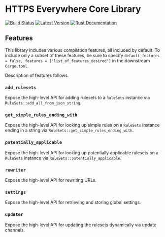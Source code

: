 # HTTPS Everywhere Core Library

[![Build Status](https://api.travis-ci.org/efforg/https-everywhere-lib-core.svg?branch=master)](https://travis-ci.org/efforg/https-everywhere-lib-core)
[![Latest Version](https://img.shields.io/crates/v/https-everywhere-lib-core.svg)](https://crates.io/crates/https-everywhere-lib-core)
[![Rust Documentation](https://img.shields.io/badge/api-rustdoc-blue.svg)](https://docs.rs/https-everywhere-lib-core)

## Features

This library includes various compilation features, all included by default.  To include only a subset of these features, be sure to specify `default_features = false, features = ["list_of_features_desired"]` in the downstream `Cargo.toml`.

Description of features follows.

### `add_rulesets`

Expose the high-level API for adding rulesets to a `RuleSets` instance via `RuleSets::add_all_from_json_string`.

### `get_simple_rules_ending_with`

Expose the high-level API for looking up simple rules on a `RuleSets` instance ending in a string via `RuleSets::get_simple_rules_ending_with`.

### `potentially_applicable`

Expose the high-level API for looking up potentially applicable rulesets on a `RuleSets` instance via `RuleSets::potentially_applicable`.

### `rewriter`

Expose the high-level API for rewriting URLs.

### `settings`

Expose the high-level API for retrieving and storing global settings.

### `updater`

Expose the high-level API for updating the rulesets dynamically via update channels.
